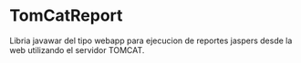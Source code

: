 # TomCatReport
Libria javawar del tipo webapp para ejecucion de reportes jaspers desde la web utilizando el servidor TOMCAT.
